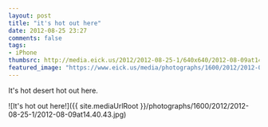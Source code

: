 ```yaml
---
layout: post
title: "it's hot out here"
date: 2012-08-25 23:27
comments: false
tags:
- iPhone
thumbsrc: http://media.eick.us/2012/2012-08-25-1/640x640/2012-08-09at14.40.43.jpg
featured_image: "https://www.eick.us/media/photographs/1600/2012/2012-08-25-1/2012-08-09at14.40.43.jpg"
---
```

It's hot desert hot out here.

![It's hot out here!]({{ site.mediaUrlRoot }}/photographs/1600/2012/2012-08-25-1/2012-08-09at14.40.43.jpg)
